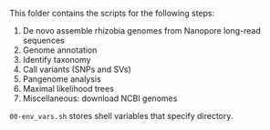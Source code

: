 This folder contains the scripts for the following steps:

1. De novo assemble rhizobia genomes from Nanopore long-read sequences
2. Genome annotation
3. Identify taxonomy
4. Call variants (SNPs and SVs)
5. Pangenome analysis
6. Maximal likelihood trees
7. Miscellaneous: download NCBI genomes


`00-env_vars.sh` stores shell variables that specify directory.
